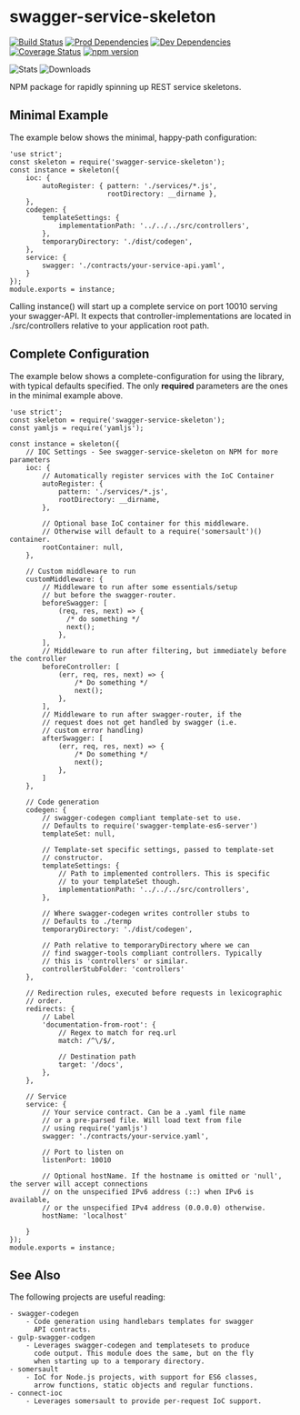 # swagger-service-skeleton

[![Build Status](https://travis-ci.org/steve-gray/swagger-service-skeleton.svg?branch=master)](https://travis-ci.org/steve-gray/swagger-service-skeleton)
[![Prod Dependencies](https://david-dm.org/steve-gray/swagger-service-skeleton/status.svg)](https://david-dm.org/steve-gray/swagger-service-skeleton)
[![Dev Dependencies](https://david-dm.org/steve-gray/swagger-service-skeleton/dev-status.svg)](https://david-dm.org/steve-gray/swagger-service-skeleton#info=devDependencies)
[![Coverage Status](https://coveralls.io/repos/github/steve-gray/swagger-service-skeleton/badge.svg?branch=master)](https://coveralls.io/github/steve-gray/swagger-service-skeleton?branch=master)
[![npm version](https://badge.fury.io/js/swagger-service-skeleton.svg)](https://badge.fury.io/js/swagger-service-skeleton)

![Stats]( https://nodei.co/npm/swagger-service-skeleton.png?downloads=true&downloadRank=true&stars=true)
![Downloads](https://nodei.co/npm-dl/swagger-service-skeleton.png?height=2)

NPM package for rapidly spinning up REST service skeletons. 

## Minimal Example
The example below shows the minimal, happy-path configuration:

    'use strict';
    const skeleton = require('swagger-service-skeleton');
    const instance = skeleton({
        ioc: {
            autoRegister: { pattern: './services/*.js', 
                            rootDirectory: __dirname },
        },
        codegen: {
            templateSettings: {
                implementationPath: '../../../src/controllers',
            },
            temporaryDirectory: './dist/codegen',
        },
        service: {
            swagger: './contracts/your-service-api.yaml',
        }
    });
    module.exports = instance;

Calling instance() will start up a complete service on port 10010 serving
your swagger-API. It expects that controller-implementations are located
in ./src/controllers relative to your application root path.

## Complete Configuration
The example below shows a complete-configuration for using the library, 
with typical defaults specified. The only __required__ parameters are
the ones in the minimal example above.

    'use strict';
    const skeleton = require('swagger-service-skeleton');
    const yamljs = require('yamljs');

    const instance = skeleton({
        // IOC Settings - See swagger-service-skeleton on NPM for more parameters
        ioc: {
            // Automatically register services with the IoC Container
            autoRegister: {
                pattern: './services/*.js',
                rootDirectory: __dirname,
            },

            // Optional base IoC container for this middleware.
            // Otherwise will default to a require('somersault')() container.
            rootContainer: null,
        },

        // Custom middleware to run
        customMiddleware: {
            // Middleware to run after some essentials/setup
            // but before the swagger-router.
            beforeSwagger: [
                (req, res, next) => {
                  /* do something */
                  next();  
                },
            ],
            // Middleware to run after filtering, but immediately before the controller
            beforeController: [
                (err, req, res, next) => {
                    /* Do something */
                    next();
                },
            ],
            // Middleware to run after swagger-router, if the
            // request does not get handled by swagger (i.e.
            // custom error handling)
            afterSwagger: [
                (err, req, res, next) => {
                    /* Do something */
                    next();
                },
            ]
        },

        // Code generation 
        codegen: {
            // swagger-codegen compliant template-set to use.
            // Defaults to require('swagger-template-es6-server')
            templateSet: null,

            // Template-set specific settings, passed to template-set
            // constructor.
            templateSettings: {
                // Path to implemented controllers. This is specific
                // to your templateSet though.
                implementationPath: '../../../src/controllers',
            },

            // Where swagger-codegen writes controller stubs to
            // Defaults to ./termp
            temporaryDirectory: './dist/codegen',

            // Path relative to temporaryDirectory where we can
            // find swagger-tools compliant controllers. Typically
            // this is 'controllers' or similar.
            controllerStubFolder: 'controllers'
        },

        // Redirection rules, executed before requests in lexicographic
        // order.
        redirects: {
            // Label
            'documentation-from-root': {
                // Regex to match for req.url
                match: /^\/$/,
                
                // Destination path
                target: '/docs',
            },
        },

        // Service 
        service: {
            // Your service contract. Can be a .yaml file name
            // or a pre-parsed file. Will load text from file
            // using require('yamljs')
            swagger: './contracts/your-service.yaml',

            // Port to listen on
            listenPort: 10010

            // Optional hostName. If the hostname is omitted or 'null', the server will accept connections 
            // on the unspecified IPv6 address (::) when IPv6 is available, 
            // or the unspecified IPv4 address (0.0.0.0) otherwise.
            hostName: 'localhost'            
             
        }
    });
    module.exports = instance;

## See Also
The following projects are useful reading:

    - swagger-codegen
        - Code generation using handlebars templates for swagger
          API contracts.
    - gulp-swagger-codgen
        - Leverages swagger-codegen and templatesets to produce
          code output. This module does the same, but on the fly
          when starting up to a temporary directory.
    - somersault
        - IoC for Node.js projects, with support for ES6 classes,
          arrow functions, static objects and regular functions.
    - connect-ioc
        - Leverages somersault to provide per-request IoC support.

